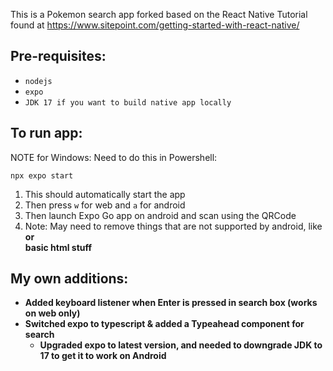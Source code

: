 This is a Pokemon search app forked based on the React Native Tutorial found at  https://www.sitepoint.com/getting-started-with-react-native/

<h2>Pre-requisites:</h2>

- `nodejs`
- `expo`
- `JDK 17 if you want to build native app locally`

<h2>To run app:</h2>
NOTE for Windows: Need to do this in Powershell:

`npx expo start`

1) This should automatically start the app
2) Then press `w` for web and `a` for android
3) Then launch Expo Go app on android and scan using the QRCode
4) Note: May need to remove things that are not supported by android, like <b> or <br> basic html stuff

<h2>My own additions:</h2>

- Added keyboard listener when Enter is pressed in search box (works on web only)
- Switched expo to typescript & added a Typeahead component for search
  - Upgraded expo to latest version, and needed to downgrade JDK to 17 to get it to work on Android
